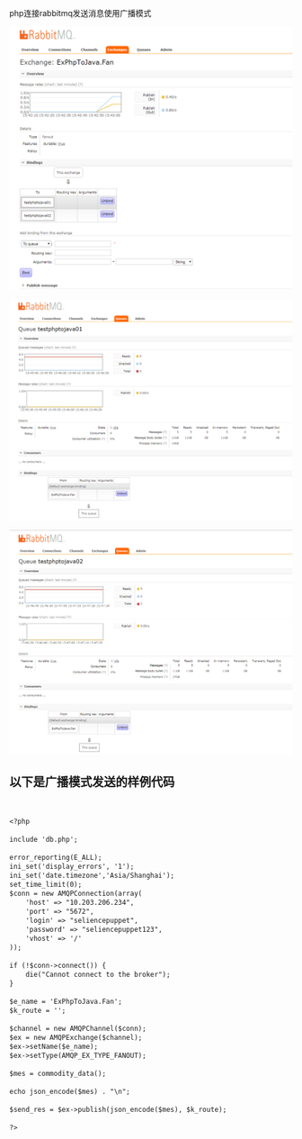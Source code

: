 
php连接rabbitmq发送消息使用广播模式

![rabbitmq](pic/rabbitmq04.png)

![rabbitmq](pic/rabbitmq05.png)

![rabbitmq](pic/rabbitmq06.png)

## 以下是广播模式发送的样例代码

<br>

```SendMessagePhpToJavaFanout.php
<?php

include 'db.php';

error_reporting(E_ALL);
ini_set('display_errors', '1');
ini_set('date.timezone','Asia/Shanghai'); 
set_time_limit(0);
$conn = new AMQPConnection(array(
    'host' => "10.203.206.234",
    'port' => "5672",
    'login' => "seliencepuppet",
    'password' => "seliencepuppet123",
    'vhost' => '/'
));

if (!$conn->connect()) {
    die("Cannot connect to the broker");
}

$e_name = 'ExPhpToJava.Fan';
$k_route = '';

$channel = new AMQPChannel($conn);
$ex = new AMQPExchange($channel);
$ex->setName($e_name);
$ex->setType(AMQP_EX_TYPE_FANOUT);

$mes = commodity_data();

echo json_encode($mes) . "\n";

$send_res = $ex->publish(json_encode($mes), $k_route);

?>
```
